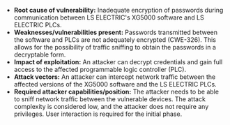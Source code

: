 - **Root cause of vulnerability:** Inadequate encryption of passwords during communication between LS ELECTRIC's XG5000 software and LS ELECTRIC PLCs.
- **Weaknesses/vulnerabilities present:**  Passwords transmitted between the software and PLCs are not adequately encrypted (CWE-326). This allows for the possibility of traffic sniffing to obtain the passwords in a decryptable form.
- **Impact of exploitation:** An attacker can decrypt credentials and gain full access to the affected programmable logic controller (PLC).
- **Attack vectors:** An attacker can intercept network traffic between the affected versions of the XG5000 software and the LS ELECTRIC PLCs.
- **Required attacker capabilities/position:** The attacker needs to be able to sniff network traffic between the vulnerable devices. The attack complexity is considered low, and the attacker does not require any privileges. User interaction is required for the initial phase.